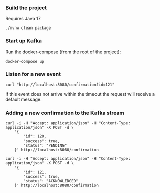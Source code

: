### Build the project

Requires Java 17

```
./mvnw clean package
```

### Start up Kafka

Run the docker-compose (from the root of the project):

```
docker-compose up
```

### Listen for a new event

```
curl "http://localhost:8080/confirmation?id=121"
```

If this event does not arrive within the timeout the request will receive a default message.

### Adding a new confirmation to the Kafka stream

```
curl -i -H "Accept: application/json" -H "Content-Type: application/json" -X POST -d \
    '{
        "id": 120,
        "success": true,
        "status": "PENDING"
    }' http://localhost:8080/confirmation

curl -i -H "Accept: application/json" -H "Content-Type: application/json" -X POST -d \
    '{
        "id": 121,
        "success": true,
        "status": "ACKNOWLEDGED"
    }' http://localhost:8080/confirmation
```

